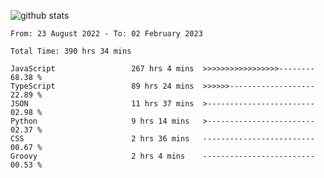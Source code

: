 
![github stats](https://github-readme-stats.vercel.app/api?username=realmahd1&show_icons=true&theme=codeSTACKr&hide_rank=true&count_private=true)

<!--START_SECTION:waka-->

```text
From: 23 August 2022 - To: 02 February 2023

Total Time: 390 hrs 34 mins

JavaScript                 267 hrs 4 mins  >>>>>>>>>>>>>>>>>--------   68.38 %
TypeScript                 89 hrs 24 mins  >>>>>>-------------------   22.89 %
JSON                       11 hrs 37 mins  >------------------------   02.98 %
Python                     9 hrs 14 mins   >------------------------   02.37 %
CSS                        2 hrs 36 mins   -------------------------   00.67 %
Groovy                     2 hrs 4 mins    -------------------------   00.53 %
```

<!--END_SECTION:waka-->
